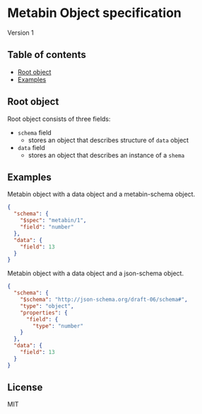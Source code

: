 # Metabin Object specification

Version 1

## Table of contents

- [Root object](#root-object)
- [Examples](#examples)

## Root object

Root object consists of three fields:
- `schema` field
  - stores an object that describes structure of `data` object
- `data` field
  - stores an object that describes an instance of a `shema`

## Examples

Metabin object with a data object and a metabin-schema object.

```json
{
  "schema": {
    "$spec": "metabin/1",
    "field": "number"
  },
  "data": {
    "field": 13
  }
}
```

Metabin object with a data object and a json-schema object.

```json
{
  "schema": {
    "$schema": "http://json-schema.org/draft-06/schema#",
    "type": "object",
    "properties": {
      "field": {
        "type": "number"
    }
  },
  "data": {
    "field": 13
  }
}
```

## License

MIT
